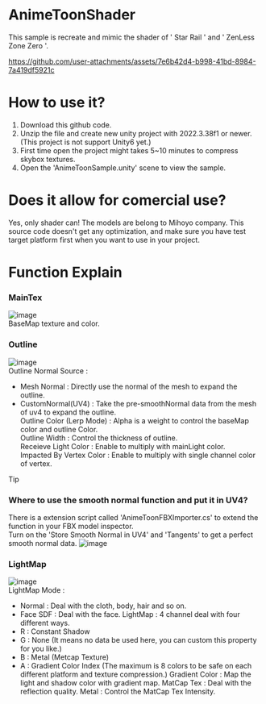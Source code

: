 # AnimeToonShader
This sample is recreate and mimic the shader of ' Star Rail ' and ' ZenLess Zone Zero '. 

https://github.com/user-attachments/assets/7e6b42d4-b998-41bd-8984-7a419df5921c

# How to use it?
1. Download this github code.
2. Unzip the file and create new unity project with 2022.3.38f1 or newer. (This project is not support Unity6 yet.)
3. First time open the project might takes 5~10 minutes to compress skybox textures.
4. Open the 'AnimeToonSample.unity' scene to view the sample.

# Does it allow for comercial use?
Yes, only shader can! The models are belong to Mihoyo company.
This source code doesn't get any optimization, and make sure you have test target platform first when you want to use in your project.

# Function Explain
### MainTex
![image](https://github.com/user-attachments/assets/dced23eb-2cbb-492a-b157-edb77b7ed75d) \
BaseMap texture and color.

### Outline
![image](https://github.com/user-attachments/assets/ac38e19b-9773-417a-a2fd-7e24fe135116) \
Outline Normal Source : 
  - Mesh Normal : Directly use the normal of the mesh to expand the outline.
  - CustomNormal(UV4) : Take the pre-smoothNormal data from the mesh of uv4 to expand the outline. \
Outline Color (Lerp Mode) : Alpha is a weight to control the baseMap color and outline Color. \
Outline Width : Control the thickness of outline. \
Receieve Light Color : Enable to multiply with mainLight color. \
Impacted By Vertex Color : Enable to multiply with single channel color of vertex. 
> [!TIP]
> ### Where to use the smooth normal function and put it in UV4? 
> There is a extension script called 'AnimeToonFBXImporter.cs' to extend the function in your FBX model inspector.\
> Turn on the 'Store Smooth Normal in UV4' and 'Tangents' to get a perfect smooth normal data. 
![image](https://github.com/user-attachments/assets/4f7fe742-231a-440c-b737-109b3baeb7a6) 


### LightMap
![image](https://github.com/user-attachments/assets/bb90c0bb-a173-4300-8e72-3dd6eec0a5a2) \
LightMap Mode :
  - Normal : Deal with the cloth, body, hair and so on. 
  - Face SDF : Deal with the face.
LightMap : 4 channel deal with four different ways.
  - R : Constant Shadow
  - G : None (It means no data be used here, you can custom this property for you like.)
  - B : Metal (Metcap Texture)
  - A : Gradient Color Index (The maximum is 8 colors to be safe on each different platform and texture compression.)
Gradient Color : Map the light and shadow color with gradient map. 
MatCap Tex : Deal with the reflection quality.
Metal : Control the MatCap Tex Intensity.
